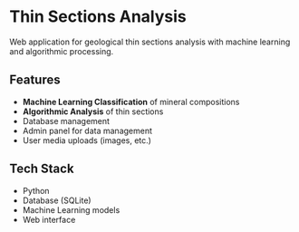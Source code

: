 # Thin Sections Analysis

Web application for geological thin sections analysis with machine learning and algorithmic processing.

## Features
- **Machine Learning Classification** of mineral compositions
- **Algorithmic Analysis** of thin sections
- Database management
- Admin panel for data management
- User media uploads (images, etc.)

## Tech Stack
- Python
- Database (SQLite)
- Machine Learning models
- Web interface
